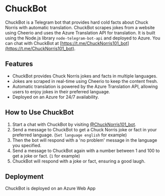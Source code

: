 # ChuckBot

ChuckBot is a Telegram bot that provides hard cold facts about Chuck Norris with automatic translation. ChuckBot scrapes jokes from a website using Cheerio and uses the Azure Translation API for translation. It is built using the Node.js library `node-telegram-bot-api` and deployed to Azure. You can chat with ChuckBot at [https://t.me/ChuckNorris101_bot](https://t.me/ChuckNorris101_bot).

## Features

- ChuckBot provides Chuck Norris jokes and facts in multiple languages.
- Jokes are scraped in real-time using Cheerio to keep the content fresh.
- Automatic translation is powered by the Azure Translation API, allowing users to enjoy jokes in their preferred language.
- Deployed on an Azure for 24/7 availability.

## How to Use ChuckBot

1. Start a chat with ChuckBot by visiting [@ChuckNorris101_bot](https://t.me/ChuckNorris101_bot).
2. Send a message to ChuckBot to get a Chuck Norris joke or fact in your preferred language. (`Set language english` for example)
3. Then the bot will respond with a 'no problem' message in the language you specified.
4. Send a message to ChuckBot again with a number between 1 and 100 to get a joke or fact. (`1` for example)
5. ChuckBot will respond with a joke or fact, ensuring a good laugh.

## Deployment

ChuckBot is deployed on an Azure Web App
